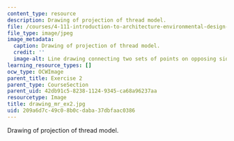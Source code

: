```yaml
---
content_type: resource
description: Drawing of projection of thread model.
file: /courses/4-111-introduction-to-architecture-environmental-design-spring-2014/209a6d7c49c08b0cdaba37dbfaac0386_drawing_mr_ex2.jpg
file_type: image/jpeg
image_metadata:
  caption: Drawing of projection of thread model.
  credit: ''
  image-alt: Line drawing connecting two sets of points on opposing sides.
learning_resource_types: []
ocw_type: OCWImage
parent_title: Exercise 2
parent_type: CourseSection
parent_uid: 42db91c5-8238-1124-9345-ca68a96237aa
resourcetype: Image
title: drawing_mr_ex2.jpg
uid: 209a6d7c-49c0-8b0c-daba-37dbfaac0386
---
```

Drawing of projection of thread model.

